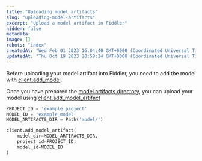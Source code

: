 ```yaml
---
title: "Uploading model artifacts"
slug: "uploading-model-artifacts"
excerpt: "Upload a model artifact in Fiddler"
hidden: false
metadata: 
image: []
robots: "index"
createdAt: "Wed Feb 01 2023 16:04:40 GMT+0000 (Coordinated Universal Time)"
updatedAt: "Thu Oct 19 2023 20:59:24 GMT+0000 (Coordinated Universal Time)"
---
```

Before uploading your model artifact into Fiddler, you need to add the model with [client.add_model](ref:clientadd_model).

Once you have prepared the [model artifacts directory](doc:artifacts-and-surrogates), you can upload your model using [client.add_model_artifact](ref:clientadd_model_artifact)

```python
PROJECT_ID = 'example_project'
MODEL_ID = 'example_model'
MODEL_ARTIFACTS_DIR = Path('model/')

client.add_model_artifact(
    model_dir=MODEL_ARTIFACTS_DIR,
    project_id=PROJECT_ID,
    model_id=MODEL_ID
)
```